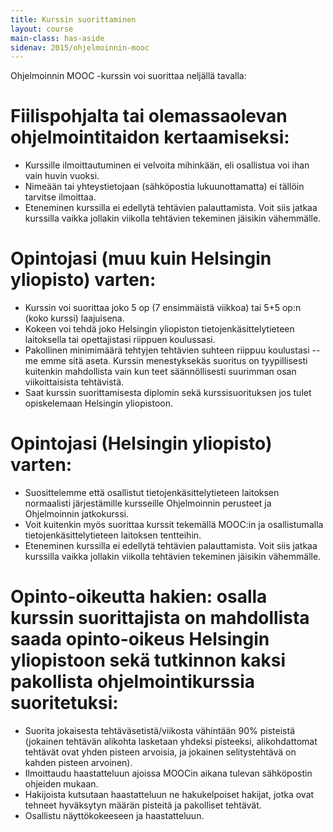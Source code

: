 ```yaml
---
title: Kurssin suorittaminen
layout: course
main-class: has-aside
sidenav: 2015/ohjelmoinnin-mooc
---
```


Ohjelmoinnin MOOC -kurssin voi suorittaa neljällä tavalla:

# Fiilispohjalta tai olemassaolevan ohjelmointitaidon kertaamiseksi: 
- Kurssille ilmoittautuminen ei velvoita mihinkään, eli osallistua voi ihan vain huvin vuoksi. 
- Nimeään tai yhteystietojaan (sähköpostia lukuunottamatta) ei tällöin tarvitse ilmoittaa. 
- Eteneminen kurssilla ei edellytä tehtävien palauttamista. Voit siis jatkaa kurssilla vaikka jollakin viikolla tehtävien tekeminen jäisikin vähemmälle.

# Opintojasi (muu kuin Helsingin yliopisto) varten:
- Kurssin voi suorittaa joko 5 op (7 ensimmäistä viikkoa) tai 5+5 op:n (koko kurssi) laajuisena.
- Kokeen voi tehdä joko Helsingin yliopiston tietojenkäsittelytieteen laitoksella tai opettajistasi riippuen koulussasi.
- Pakollinen minimimäärä tehtyjen tehtävien suhteen riippuu koulustasi -- me emme sitä aseta. Kurssin menestyksekäs suoritus on tyypillisesti kuitenkin mahdollista vain kun teet säännöllisesti suurimman osan viikoittaisista tehtävistä.
- Saat kurssin suorittamisesta diplomin sekä kurssisuorituksen jos tulet opiskelemaan Helsingin yliopistoon.

# Opintojasi (Helsingin yliopisto) varten:
- Suosittelemme että osallistut tietojenkäsittelytieteen laitoksen normaalisti järjestämille kursseille Ohjelmoinnin perusteet ja Ohjelmoinnin jatkokurssi.
- Voit kuitenkin myös suorittaa kurssit tekemällä MOOC:in ja osallistumalla tietojenkäsittelytieteen laitoksen tentteihin. 
- Eteneminen kurssilla ei edellytä tehtävien palauttamista. Voit siis jatkaa kurssilla vaikka jollakin viikolla tehtävien tekeminen jäisikin vähemmälle. 
  
# Opinto-oikeutta hakien: osalla kurssin suorittajista on mahdollista saada opinto-oikeus Helsingin yliopistoon sekä tutkinnon kaksi pakollista ohjelmointikurssia suoritetuksi:
- Suorita jokaisesta tehtäväsetistä/viikosta vähintään 90% pisteistä (jokainen tehtävän alikohta lasketaan yhdeksi pisteeksi, alikohdattomat tehtävät ovat yhden pisteen arvoisia, ja jokainen selitystehtävä on kahden pisteen arvoinen). 
- Ilmoittaudu haastatteluun ajoissa MOOCin aikana tulevan sähköpostin ohjeiden mukaan.
- Hakijoista kutsutaan haastatteluun ne hakukelpoiset hakijat, jotka ovat tehneet hyväksytyn määrän pisteitä ja pakolliset tehtävät.
- Osallistu näyttökokeeseen ja haastatteluun.
